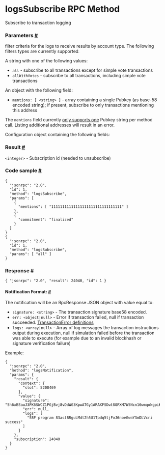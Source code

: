 # logsSubscribe RPC Method 
Subscribe to transaction logging

### Parameters [#](#parameters)

filter criteria for the logs to receive results by account type. The following filters types are currently supported:

A string with one of the following values:

*   `all` - subscribe to all transactions except for simple vote transactions
*   `allWithVotes` - subscribe to all transactions, including simple vote transactions

An object with the following field:

*   `mentions: [ <string> ]` - array containing a single Pubkey (as base-58 encoded string); if present, subscribe to only transactions mentioning this address

The `mentions` field currently [only supports one](https://github.com/solana-labs/solana/blob/master/rpc/src/rpc_pubsub.rs#L481) Pubkey string per method call. Listing additional addresses will result in an error.

Configuration object containing the following fields:

### Result [#](#result)

`<integer>` - Subscription id (needed to unsubscribe)

### Code sample [#](#code-sample)

```
{
  "jsonrpc": "2.0",
  "id": 1,
  "method": "logsSubscribe",
  "params": [
    {
      "mentions": [ "11111111111111111111111111111111" ]
    },
    {
      "commitment": "finalized"
    }
  ]
}
{
  "jsonrpc": "2.0",
  "id": 1,
  "method": "logsSubscribe",
  "params": [ "all" ]
}
```


### Response [#](#response)

```
{ "jsonrpc": "2.0", "result": 24040, "id": 1 }
```


#### Notification Format: [#](#notification-format)

The notification will be an RpcResponse JSON object with value equal to:

*   `signature: <string>` - The transaction signature base58 encoded.
*   `err: <object|null>` - Error if transaction failed, null if transaction succeeded. [TransactionError definitions](https://github.com/solana-labs/solana/blob/c0c60386544ec9a9ec7119229f37386d9f070523/sdk/src/transaction/error.rs#L13)
*   `logs: <array|null>` - Array of log messages the transaction instructions output during execution, null if simulation failed before the transaction was able to execute (for example due to an invalid blockhash or signature verification failure)

Example:

```
{
  "jsonrpc": "2.0",
  "method": "logsNotification",
  "params": {
    "result": {
      "context": {
        "slot": 5208469
      },
      "value": {
        "signature": "5h6xBEauJ3PK6SWCZ1PGjBvj8vDdWG3KpwATGy1ARAXFSDwt8GFXM7W5Ncn16wmqokgpiKRLuS83KUxyZyv2sUYv",
        "err": null,
        "logs": [
          "SBF program 83astBRguLMdt2h5U1Tpdq5tjFoJ6noeGwaY3mDLVcri success"
        ]
      }
    },
    "subscription": 24040
  }
}
```
